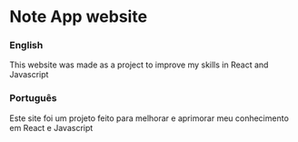 <h1>Note App website</h1>
<h3>English</h3>
<p>This website was made as a project to improve my skills in React and Javascript</p>
<h3>Português</h3>
<p>Este site foi um projeto feito para melhorar e aprimorar meu conhecimento em React e Javascript</p>
